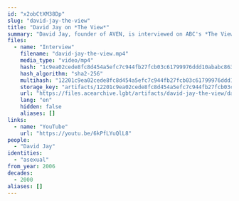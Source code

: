 ```yaml
---
id: "x2obCtXM38Dp"
slug: "david-jay-the-view"
title: "David Jay on *The View*"
summary: "David Jay, founder of AVEN, is interviewed on ABC's *The View*"
files:
  - name: "Interview"
    filename: "david-jay-the-view.mp4"
    media_type: "video/mp4"
    hash: "1c9ea02cede8fc8d454a5efc7c944fb27fcb03c61799976ddd10ababc863b47d"
    hash_algorithm: "sha2-256"
    multihash: "12201c9ea02cede8fc8d454a5efc7c944fb27fcb03c61799976ddd10ababc863b47d"
    storage_key: "artifacts/12201c9ea02cede8fc8d454a5efc7c944fb27fcb03c61799976ddd10ababc863b47d"
    url: "https://files.acearchive.lgbt/artifacts/david-jay-the-view/david-jay-the-view.mp4"
    lang: "en"
    hidden: false
    aliases: []
links:
  - name: "YouTube"
    url: "https://youtu.be/6kPfLYuQlL8"
people:
  - "David Jay"
identities:
  - "asexual"
from_year: 2006
decades:
  - 2000
aliases: []
---
```

